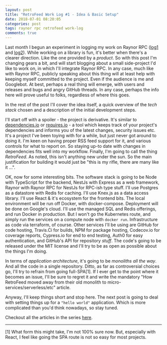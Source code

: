 ```yaml
---
layout: post
title: "RetroFeed Work Log #1 - Idea & Basic Setup"
date: 2018-07-01 08:20:05
categories: post
tags: raynor rpc retrofeed work-log
comments: true
---
```

Last month I begun an experiment in logging my work on Raynor RPC ([log1](https://horia141.com/raynor-rpc-work-log-1.html) and [log2](https://horia141.com/raynor-rpc-work-log-2.html)). While working on a library is fun, it's better when there's a clearer direction. Like the one provided by a _product_. So with this post I'm changing gears a bit, and will start blogging about a small side-project I'd like to work on, in which I'll integrate Raynor RPC. In any case, much like with Raynor RPC, publicly speaking about this thing will at least help with keeping myself committed to the project. Even if the audience is me and Googlebot. At best, perhaps a real thing will emerge, with users and releases and bugs and angry GitHub threads. In any case, perhaps the info here will prove useful to folks, regardless of where this goes.

In the rest of the post I'll cover the idea itself, a quick overview of the _tech stack_ chosen and a description of the initial development steps.

I'll start off with a spoiler - the project is derivative. It's similar to [dependencies.io](https://www.dependencies.io/) or [requires.io](https://requires.io/) - a tool which keeps track of your project's dependencies and informs you of the latest changes, security issues etc. It's a project I've been toying with for a while, but just never got around to doing it. I'm keen on having proper RSS feed support for it, and various controls for what to report on. So staying up-to date with changes in dependencies fits well into my workflow. Finally, I'm going to call the thing _RetroFeed_. As noted, this isn't anything new under the sun. So the main justification for building it would just be "this is my rifle, there are many like it ...".

OK, now for some interesting bits. The software stack is going to be Node with TypeScript for the backend, NestJs with Express as a web framework, Raynor with Raynor RPC for NestJs for RPC-ish type stuff. I'll use Postgres as a datastore with Redis for caching. I'll use Knex.js as a data access library. I'll use React & it's ecosystem for the frontend bits. The local environment will be run off Docker, with docker-compose. Deployment will be done on Google's cloud. I'll use the managed SQL and Redis offerings, and run Docker in production. But I won't go the Kubernetes route, and simply run the services on a compute node with `docker run`. Infrastructure as code via terraform, of course. Other services I'll be using are GitHub for code hosting, Travis.Ci for builds, NPM for package hosting, Codecov.io for coverage reports, Cypress.io for end to end testing, Auth0 for easy authentication, and GitHub's API for repository _stuff_. The code's going to be released under the MIT license and I'll try to be as open as possible about the things I'm doing.

In terms of _application architecture_, it's going to be _monoliths all the way_. And all the code in a single repository. Ditto, as far as controversial choices go, I'll try to refrain from going full-SPA[1]. If I ever get to the point where it becomes an issue, I'll be sure to regret it and write the mandatory "How RetroFeed moved away from their old monolith to micro-services/serverless/etc" article.

Anyway, I'll keep things short and stop here. The next post is going to deal with setting things up for a `"hello world"` application. Which is more complicated than you'd think nowadays, so stay tuned.

Checkout all the articles in the series [here](https//horia141.com/retrofeed.html).

---
[1] What form this might take, I'm not 100% sure now. But, especially with React, I feel like going the SPA route is not so easy for most projects.
